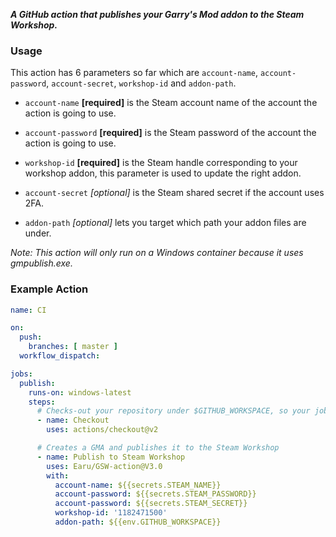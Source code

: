 *__A GitHub action that publishes your Garry's Mod addon to the Steam Workshop.__*

### Usage

This action has 6 parameters so far which are `account-name`, `account-password`, `account-secret`, `workshop-id` and `addon-path`.

- `account-name` **[required]** is the Steam account name of the account the action is going to use.
- `account-password` **[required]** is the Steam password of the account the action is going to use.
- `workshop-id` **[required]** is the Steam handle corresponding to your workshop addon, this parameter
is used to update the right addon.

- `account-secret` *[optional]* is the Steam shared secret if the account uses 2FA.
- `addon-path` *[optional]* lets you target which path your addon files are under.

*Note: This action will only run on a Windows container because it uses gmpublish.exe.*

### Example Action
```yml
name: CI

on:
  push:
    branches: [ master ]
  workflow_dispatch:

jobs:
  publish:
    runs-on: windows-latest
    steps:
      # Checks-out your repository under $GITHUB_WORKSPACE, so your job can access it
      - name: Checkout
        uses: actions/checkout@v2

      # Creates a GMA and publishes it to the Steam Workshop
      - name: Publish to Steam Workshop
        uses: Earu/GSW-action@V3.0
        with:
          account-name: ${{secrets.STEAM_NAME}}
          account-password: ${{secrets.STEAM_PASSWORD}}
          account-password: ${{secrets.STEAM_SECRET}}
          workshop-id: '1182471500'
          addon-path: ${{env.GITHUB_WORKSPACE}}
```